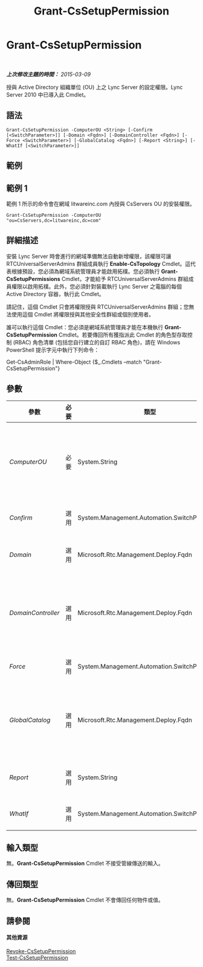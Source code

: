 ﻿---
title: Grant-CsSetupPermission
TOCTitle: Grant-CsSetupPermission
ms:assetid: 753bccc1-edb4-48c9-bd0a-2db5d86f8c5e
ms:mtpsurl: https://technet.microsoft.com/zh-tw/library/Gg398569(v=OCS.15)
ms:contentKeyID: 49291352
ms.date: 08/10/2015
mtps_version: v=OCS.15
ms.translationtype: HT
---

# Grant-CsSetupPermission

 

_**上次修改主題的時間：** 2015-03-09_

授與 Active Directory 組織單位 (OU) 上之 Lync Server 的設定權限。Lync Server 2010 中已導入此 Cmdlet。

## 語法

    Grant-CsSetupPermission -ComputerOU <String> [-Confirm [<SwitchParameter>]] [-Domain <Fqdn>] [-DomainController <Fqdn>] [-Force <SwitchParameter>] [-GlobalCatalog <Fqdn>] [-Report <String>] [-WhatIf [<SwitchParameter>]]

## 範例

## 範例 1

範例 1 所示的命令會在網域 litwareinc.com 內授與 CsServers OU 的安裝權限。

    Grant-CsSetupPermission -ComputerOU "ou=CsServers,dc=litwareinc,dc=com"

## 詳細描述

安裝 Lync Server 時會進行的網域準備無法自動新增權限，該權限可讓 RTCUniversalServerAdmins 群組成員執行 **Enable-CsTopology** Cmdlet。這代表根據預設，您必須為網域系統管理員才能啟用拓樸。您必須執行 **Grant-CsSetupPermissions** Cmdlet，才能給予 RTCUniversalServerAdmins 群組成員權限以啟用拓樸。此外，您必須針對裝載執行 Lync Server 之電腦的每個 Active Directory 容器，執行此 Cmdlet。

請記住，這個 Cmdlet 只會將權限授與 RTCUniversalServerAdmins 群組；您無法使用這個 Cmdlet 將權限授與其他安全性群組或個別使用者。

誰可以執行這個 Cmdlet：您必須是網域系統管理員才能在本機執行 **Grant-CsSetupPermission** Cmdlet。若要傳回所有獲指派此 Cmdlet 的角色型存取控制 (RBAC) 角色清單 (包括您自行建立的自訂 RBAC 角色)，請在 Windows PowerShell 提示字元中執行下列命令：

Get-CsAdminRole | Where-Object {$\_.Cmdlets –match "Grant-CsSetupPermission"}

## 參數


<table>
<colgroup>
<col style="width: 25%" />
<col style="width: 25%" />
<col style="width: 25%" />
<col style="width: 25%" />
</colgroup>
<thead>
<tr class="header">
<th>參數</th>
<th>必要</th>
<th>類型</th>
<th>說明</th>
</tr>
</thead>
<tbody>
<tr class="odd">
<td><p><em>ComputerOU</em></p></td>
<td><p>必要</p></td>
<td><p>System.String</p></td>
<td><p>包含將安裝或已安裝 Lync Server 之電腦帳戶的 OU 辨別名稱。例如：&quot;ou=CsServers,dc=litwareinc,dc=com&quot;。</p>
<p>如果您希望，可在指定 OU 時保持辨別名稱的網域部分關閉。例如：</p>
<p>-ComputerOU &quot;ou=CsServers&quot;</p></td>
</tr>
<tr class="even">
<td><p><em>Confirm</em></p></td>
<td><p>選用</p></td>
<td><p>System.Management.Automation.SwitchParameter</p></td>
<td><p>在執行命令前先提示確認。</p></td>
</tr>
<tr class="odd">
<td><p><em>Domain</em></p></td>
<td><p>選用</p></td>
<td><p>Microsoft.Rtc.Management.Deploy.Fqdn</p></td>
<td><p>OU 所在網域的名稱。如果未包含此參數，<strong>Grant-CsSetupPermission</strong> Cmdlet 將在目前的網域尋找 OU。</p></td>
</tr>
<tr class="even">
<td><p><em>DomainController</em></p></td>
<td><p>選用</p></td>
<td><p>Microsoft.Rtc.Management.Deploy.Fqdn</p></td>
<td><p>當指派原則時所要連絡之網域控制站的完整網域名稱。例如：-DomainController atl-dc-001.litwareinc.com。</p>
<p>若未指定，則當指派原則時 <strong>Grant-CsSetupPermission</strong> Cmdlet 會與最近的可用網域控制站連絡。</p></td>
</tr>
<tr class="odd">
<td><p><em>Force</em></p></td>
<td><p>選用</p></td>
<td><p>System.Management.Automation.SwitchParameter</p></td>
<td><p>隱藏顯示當執行命令時可能發生的任何非嚴重錯誤訊息。</p></td>
</tr>
<tr class="even">
<td><p><em>GlobalCatalog</em></p></td>
<td><p>選用</p></td>
<td><p>Microsoft.Rtc.Management.Deploy.Fqdn</p></td>
<td><p>當指派原則時，所要連絡之通用類別目錄伺服器的完整網域名稱。例如：-GlobalCatalog atl-dc-001.litwareinc.com。</p>
<p>若未指定，則當指派原則時 <strong>Grant-CsSetupPermission</strong> Cmdlet 會與最近的可用通用類別目錄伺服器連絡。</p></td>
</tr>
<tr class="odd">
<td><p><em>Report</em></p></td>
<td><p>選用</p></td>
<td><p>System.String</p></td>
<td><p>可讓您指定在 Cmdlet 執行時所建立記錄檔的檔案路徑。例如：-Report &quot;C:\Logs\SetupPermissions.html&quot;</p></td>
</tr>
<tr class="even">
<td><p><em>WhatIf</em></p></td>
<td><p>選用</p></td>
<td><p>System.Management.Automation.SwitchParameter</p></td>
<td><p>說明執行命令時若不實際執行命令的後果。</p></td>
</tr>
</tbody>
</table>


## 輸入類型

無。**Grant-CsSetupPermission** Cmdlet 不接受管線傳送的輸入。

## 傳回類型

無。**Grant-CsSetupPermission** Cmdlet 不會傳回任何物件或值。

## 請參閱

#### 其他資源

[Revoke-CsSetupPermission](revoke-cssetuppermission.md)  
[Test-CsSetupPermission](test-cssetuppermission.md)

